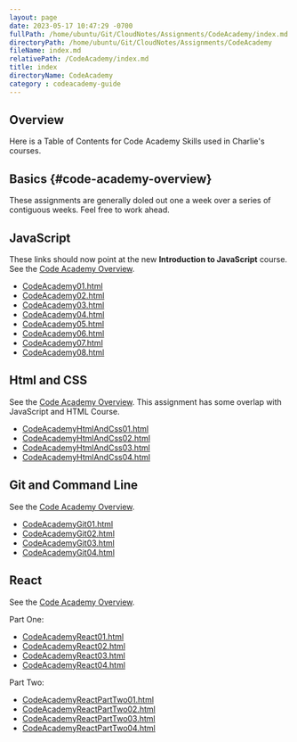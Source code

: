 ```yaml
---
layout: page
date: 2023-05-17 10:47:29 -0700
fullPath: /home/ubuntu/Git/CloudNotes/Assignments/CodeAcademy/index.md
directoryPath: /home/ubuntu/Git/CloudNotes/Assignments/CodeAcademy
fileName: index.md
relativePath: /CodeAcademy/index.md
title: index
directoryName: CodeAcademy
category : codeacademy-guide
---
```


## Overview

Here is a Table of Contents for Code Academy Skills used in Charlie's courses.

## Basics {#code-academy-overview}

These assignments are generally doled out one a week over a series of contiguous weeks. Feel free to work ahead.

## JavaScript

These links should now point at the new **Introduction to JavaScript** course. See the [Code Academy Overview](#code-academy-overview).

- [CodeAcademy01.html](../CodeAcademy01.html)
- [CodeAcademy02.html](../CodeAcademy02.html)
- [CodeAcademy03.html](../CodeAcademy03.html)
- [CodeAcademy04.html](../CodeAcademy04.html)
- [CodeAcademy05.html](../CodeAcademy05.html)
- [CodeAcademy06.html](../CodeAcademy06.html)
- [CodeAcademy07.html](../CodeAcademy07.html)
- [CodeAcademy08.html](../CodeAcademy08.html)

## Html and CSS

See the [Code Academy Overview](#code-academy-overview). This assignment has some overlap with JavaScript and HTML Course.

- [CodeAcademyHtmlAndCss01.html](CodeAcademyHtmlAndCss01.html)
- [CodeAcademyHtmlAndCss02.html](CodeAcademyHtmlAndCss02.html)
- [CodeAcademyHtmlAndCss03.html](CodeAcademyHtmlAndCss03.html)
- [CodeAcademyHtmlAndCss04.html](CodeAcademyHtmlAndCss04.html)

## Git and Command Line

See the [Code Academy Overview](#code-academy-overview).

- [CodeAcademyGit01.html](../CodeAcademyGit01.html)
- [CodeAcademyGit02.html](../CodeAcademyGit02.html)
- [CodeAcademyGit03.html](../CodeAcademyGit03.html)
- [CodeAcademyGit04.html](../CodeAcademyGit04.html)

## React

See the [Code Academy Overview](#code-academy-overview).

Part One:

- [CodeAcademyReact01.html](CodeAcademyReact01.html)
- [CodeAcademyReact02.html](CodeAcademyReact02.html)
- [CodeAcademyReact03.html](CodeAcademyReact03.html)
- [CodeAcademyReact04.html](CodeAcademyReact04.html)

Part Two:

- [CodeAcademyReactPartTwo01.html](CodeAcademyReactPartTwo01.html)
- [CodeAcademyReactPartTwo02.html](CodeAcademyReactPartTwo02.html)
- [CodeAcademyReactPartTwo03.html](CodeAcademyReactPartTwo03.html)
- [CodeAcademyReactPartTwo04.html](CodeAcademyReactPartTwo04.html)

